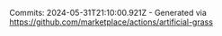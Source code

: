 Commits: 2024-05-31T21:10:00.921Z - Generated via https://github.com/marketplace/actions/artificial-grass
<br>
